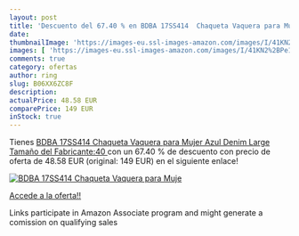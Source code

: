 ```yaml
---
layout: post
title: 'Descuento del 67.40 % en BDBA 17SS414  Chaqueta Vaquera para Muje'
date: 
thumbnailImage: 'https://images-eu.ssl-images-amazon.com/images/I/41KN2%2BPe1DL._SL200_.jpg'
images: [ 'https://images-eu.ssl-images-amazon.com/images/I/41KN2%2BPe1DL._SL200_.jpg' ]
comments: true
category: ofertas
author: ring
slug: B06XX6ZC8F
description:
actualPrice: 48.58 EUR
comparePrice: 149 EUR
inStock: true
---
```


Tienes [BDBA 17SS414  Chaqueta Vaquera para Mujer  Azul  Denim  Large  Tamaño del Fabricante:40 ](https://www.amazon.es/dp/B06XX6ZC8F/?tag=tolees-21) con un 67.40 % de descuento con precio de oferta de 48.58 EUR (original: 149 EUR) en el siguiente enlace!

[![BDBA 17SS414  Chaqueta Vaquera para Muje](https://images-eu.ssl-images-amazon.com/images/I/41KN2%2BPe1DL._SL200_.jpg)](https://www.amazon.es/dp/B06XX6ZC8F/?tag=tolees-21)

[Accede a la oferta!!](https://www.amazon.es/dp/B06XX6ZC8F/?tag=tolees-21)

Links participate in Amazon Associate program and might generate a comission on qualifying sales


